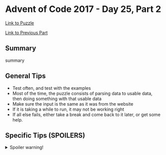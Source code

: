 # Advent of Code 2017 - Day 25, Part 2

[Link to Puzzle](https://adventofcode.com/2017/day/25#part2)

[Link to Previous Part](https://github.com/CodingAP/unofficial-aoc-syllabus/blob/main/years/2017/day25/part1.md)

## Summary
summary

## General Tips
- Test often, and test with the examples
- Most of the time, the puzzle consists of parsing data to usable data, then doing something with that usable data
- Make sure the input is the same as it was from the website
- If it is taking a while to run, it may not be working right
- If all else fails, either take a break and come back to it later, or get some help.

## Specific Tips (SPOILERS)
<details> <summary>Spoiler warning!</summary>

specific tips

</details>